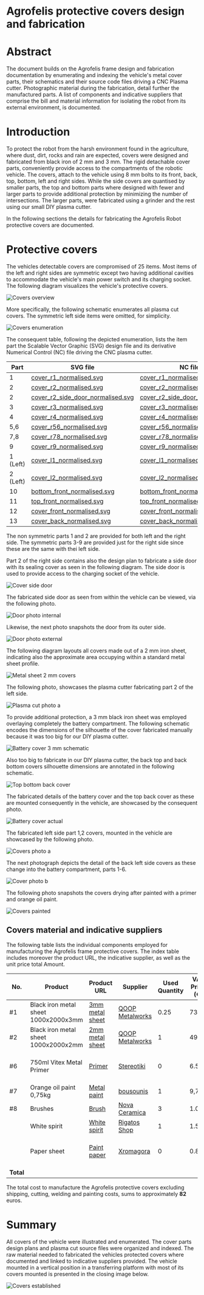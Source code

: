 # Agrofelis protective covers design and fabrication

# Abstract 

The document builds on the Agrofelis frame design and fabrication documentation by enumerating and indexing the vehicle's metal cover parts, their schematics and their source code files driving a CNC Plasma cutter. Photographic material during the fabrication, detail further the manufactured parts. A list of components and indicative suppliers that comprise the bill and material information for isolating the robot from its external environment, is documented. 

# Introduction

To protect the robot from the harsh environment found in the agriculture, where dust, dirt, rocks and rain are expected, covers were designed and fabricated from black iron of 2 mm and 3 mm. The rigid detachable cover parts, conveniently provide access to the compartments of the robotic vehicle. The covers, attach to the vehicle using 8 mm bolts to its front, back, top, bottom, left and right sides. While the side covers are quantised by smaller parts, the top and bottom parts where designed with fewer and larger parts to provide additional protection by minimizing the number of intersections. The larger parts, were fabricated using a grinder and the rest using our small DIY plasma cutter. 

In the following sections the details for fabricating the Agrofelis Robot protective covers are documented.

# Protective covers

The vehicles detectable covers are compromised of 25 items. Most items of the left and right sides are symmetric except two having additional cavities to accommodate the vehicle's main power switch and its charging socket. The following diagram visualizes the vehicle's protective covers. 

![Covers overview](_figures/01_cover_overview.png)

More specifically, the following schematic enumerates all plasma cut covers. The symmetric left side items were omitted, for simplicity.

![Covers enumeration](_figures/02_covers_enumerate.png)

The consequent table, following the depicted enumeration, lists the item part the Scalable Vector Graphic (SVG) design file and its derivative Numerical Control (NC) file driving the CNC plasma cutter.

| Part | SVG file | NC file |
|--|-------|---------|
| 1 | [cover_r1_normalised.svg](assets/frame-covers/SVG/cover_r1_normalised.svg) | [cover_r1_normalised.nc](assets/frame-covers/NC/cover_r1_normalised.nc) |
| 2 | [cover_r2_normalised.svg](assets/frame-covers/SVG/cover_r2_normalised.svg) | [cover_r2_normalised.nc](assets/frame-covers/NC/cover_r2_normalised.nc) |
| 2 | [cover_r2_side_door_normalised.svg](assets/frame-covers/SVG/side_door_normalised.svg) | [cover_r2_side_door_normalised.nc](assets/frame-covers/NC/side_door_normalised.nc) |
| 3 | [cover_r3_normalised.svg](assets/frame-covers/SVG/cover_r3_normalised.svg) | [cover_r3_normalised.nc](assets/frame-covers/NC/cover_r3_normalised.nc) |
| 4 | [cover_r4_normalised.svg](assets/frame-covers/SVG/cover_r4_normalised.svg) | [cover_r4_normalised.nc](assets/frame-covers/NC/cover_r4_normalised.nc) |
| 5,6 | [cover_r56_normalised.svg](assets/frame-covers/SVG/cover_r56_normalised.svg) | [cover_r56_normalised.nc](assets/frame-covers/NC/cover_r56_normalised.nc) |
| 7,8 | [cover_r78_normalised.svg](assets/frame-covers/SVG/cover_r78_normalised.svg) | [cover_r78_normalised.nc](assets/frame-covers/NC/cover_r78_normalised.nc) |
| 9 | [cover_r9_normalised.svg](assets/frame-covers/SVG/cover_r9_normalised.svg) | [cover_r9_normalised.nc](assets/frame-covers/NC/cover_r9_normalised.nc) |
| 1 (Left) | [cover_l1_normalised.svg](assets/frame-covers/SVG/cover_l1_normalised.svg) | [cover_l1_normalised.nc](assets/frame-covers/NC/cover_l1_normalised.nc) |
| 2 (Left) | [cover_l2_normalised.svg](assets/frame-covers/SVG/cover_l2_normalised.svg) | [cover_l2_normalised.nc](assets/frame-covers/NC/cover_l2_normalised.nc) |
| 10 | [bottom_front_normalised.svg](assets/frame-covers/SVG/bottom_front_normalised.svg) | [bottom_front_normalised.nc](assets/frame-covers/NC/bottom_front_normalised.nc) |
| 11 | [top_front_normalised.svg](assets/frame-covers/SVG/top_front_normalised.svg) | [top_front_normalised.nc](assets/frame-covers/NC/top_front_normalised.nc) |
| 12 | [cover_front_normalised.svg](assets/frame-covers/SVG/cover_front_normalised.svg) | [cover_front_normalised.nc](assets/frame-covers/NC/cover_front_normalised.nc) |
| 13 | [cover_back_normalised.svg](assets/frame-covers/SVG/cover_back_normalised.svg) | [cover_back_normalised.nc](assets/frame-covers/NC/cover_back_normalised.nc) |

The non symmetric parts 1 and 2 are provided for both left and the right side. The symmetric parts 3-9 are provided just for the right side since these are the same with thei left side. 


Part 2 of the right side contains also the design plan to fabricate a side door with its sealing cover as seen in the following diagram. The side door is used to provide access to the charging socket of the vehicle.

![Cover side door](_figures/06.charching-door.png)

The fabricated side door as seen from within the vehicle can be viewed, via the following photo.

![Door photo internal](_figures/07-door_in.jpg)

Likewise, the next photo snapshots the door from its outer side.

![Door photo external](_figures/08-door_outside.jpg)

The following diagram layouts all covers made out of a 2 mm iron sheet, indicating also the approximate area occupying within a standard metal sheet profile.

![Metal sheet 2 mm covers](_figures/03_2mm_covers.png)


The following photo, showcases the plasma cutter fabricating part 2 of the left side.

![Plasma cut photo a](_figures/03_plasma_cut_a.jpg)

To provide additional protection, a 3 mm black iron sheet was employed overlaying completely the battery compartment. The following schematic encodes the dimensions of the silhouette of the cover fabricated manually because it was too big for our DIY plasma cutter. 

![Battery cover 3 mm schematic](_figures/04-battery-cover-3mm.png)

Also too big to fabricate in our DIY plasma cutter, the back top and back bottom covers silhouette dimensions are annotated in the following schematic.

![Top bottom back cover](_figures/05.top-bottom_back_covers.png)


The fabricated details of the battery cover and the top back cover as these are mounted consequently in the vehicle, are showcased by the consequent photo.

![Battery cover actual](_figures/05-battery-cover-actual.jpg)

The fabricated left side part 1,2 covers, mounted in the vehicle are showcased by the following photo.

![Covers photo a](_figures/09-covers-placed-a.jpg)

The next photograph depicts the detail of the back left side covers as these change into the battery compartment, parts 1-6.

![Cover photo b](_figures/10_covers-placed-b.jpg)

The following photo snapshots the covers drying after painted with a primer and orange oil paint.

![Covers painted](_figures/12_covers_painted.jpg)

## Covers material and indicative suppliers
 
The following table lists the individual components employed for manufacturing the Agrofelis frame protective covers. The index table includes moreover the product URL, the indicative supplier, as well as the unit price total Amount.

<div align="center">

| No. |  Product | Product URL | Supplier | Used Quantity | VAT Price (€) | Subtotal (€)  | Note |
|----|--------------|------------|-----|---|---|---|---|
| #1 | Black iron metal sheet 1000x2000x3mm  | [3mm metal sheet](https://www.e-metalshop.gr/sidera/lamarynes/lamarina-sidhroy-mayrh-1000x2000x3mm) | [QOOP Metalworks](https://www.qoop.gr)  | 0.25 | 73.85 | 18.5 | - |
| #2 | Black iron metal sheet 1000x2000x2mm  | [2mm metal sheet](https://www.e-metalshop.gr/sidera/lamarynes/lamarina-sidhroy-mayrh-1000x2000x2mm) | [QOOP Metalworks](https://www.qoop.gr)  | 1 | 49.23 | 49.23 | - |
| #6 | 750ml Vitex Metal Primer | [Primer](https://www.stereotiki.gr/store4/vitex-metal-primer-astari-metallon.html) | [Stereotiki](https://www.stereotiki.gr) | 0 | 6.50 | 0 | Reused from frame material|
| #7 | Orange oil paint 0,75kg | [Metal paint](https://www.bousounis.gr/%CF%87%CF%81%CF%89%CE%BC%CE%B1%CF%84%CE%B1-amp-%CE%B2%CE%B5%CF%81%CE%BD%CE%B9%CE%BA%CE%B9%CE%B1/%CE%BD%CF%84%CE%BF%CF%85%CE%BA%CE%BF%CF%87%CF%81%CF%89%CE%BC%CE%B1%CF%84%CE%B1/vechro-gumilak-metal-duco-%CF%85%CF%88%CE%B7%CE%BB%CE%B7%CF%83-%CE%B1%CE%BD%CF%84%CE%BF%CF%87%CE%B7%CF%83-%CE%BD%CF%84%CE%BF%CF%85%CE%BA%CE%BF%CF%87%CF%81%CF%89%CE%BC%CE%B1-603-%CE%B7%CE%BB%CE%B5%CE%BA%CF%84%CF%81%CE%BF-750ml.htm) | [bousounis](https://www.bousounis.gr/) | 1 | 9,7 | 9.7 | - |
| #8 | Brushes| [Brush](https://nova-ceramica.gr/products/morris-39253) | [Nova Ceramica](https://nova-ceramica.gr/) | 3 | 1.00 | 3.00 | - |
| | White spirit| [White spirit](https://www.rigatos-shop.gr/dialytika-diavrwtika-spray/2381-white-spirit-%CE%B4%CE%B9%CE%B1%CE%BB%CF%85%CF%84%CE%B9%CE%BA%CF%8C-500ml.html)  | [Rigatos Shop](https://www.rigatos-shop.gr/) | 1 | 1.50 | 1.50 | - |
| | Paper sheet | [Paint paper](https://xromagora.gr/%CF%83%CF%85%CE%BD%CE%B1%CF%86%CE%AE-%CF%87%CF%81%CF%89%CE%BC%CE%AC%CF%84%CF%89%CE%BD/%CF%87%CE%B1%CF%81%CF%84%CE%AF-%CE%B3%CE%BA%CE%BF%CF%86%CF%81%CE%AD-%CE%BD%CE%AC%CF%85%CE%BB%CE%BF%CE%BD/%CF%87%CE%B1%CF%81%CF%84%CE%AF-%CE%B3%CE%BA%CE%BF%CF%86%CF%81%CE%B5-%CE%BF%CE%BD%CF%84%CE%BF%CF%85%CE%BB%CE%B5.) | [Xromagora](https://xromagora.gr/) | 0 | 0.80 | 0.00 | Reused from frame material|
| **Total** |      |    |     |      |     |  **81.93**  | | 
</div>

The total cost to manufacture the Agrofelis protective covers excluding shipping, cutting, welding and painting costs, sums to approximately **82** euros.

# Summary

All covers of the vehicle were illustrated and enumerated. The cover parts design plans and plasma cut source files were organized and indexed. The raw material needed to fabricated the vehicles protected covers where documented and linked to indicative suppliers provided. The vehicle mounted in a vertical position in a transferring platform with most of its covers mounted is presented in the closing image below.

![Covers established](_figures/13_covers-placed_overview.jpg)
